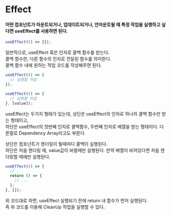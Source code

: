 # Effect

#### 어떤 컴포넌트가 마운트되거나, 업데이트되거나, 언마운트될 때 특정 작업을 실행하고 싶다면 useEffect를 사용하면 된다.

```js
useEffect(() => {});
```

일반적으로, useEffect 훅은 인자로 콜백 함수를 받는다.  
콜백 함수란, 다른 함수의 인자로 전달된 함수를 의미한다.  
콜백 함수 내에 원하는 작업 코드를 작성해주면 된다.

```js
useEffect(() => {
  // 실행할 작업
});

useEffect(() => {
  // 실행할 작업
}, [value]);
```

useEffect는 두가지 형태가 있는데, 상단은 useEffect의 인자로 하나의 콜백 함수만 받는 형태이고,  
하단은 useEffect의 첫번째 인자로 콜백함수, 두번째 인자로 배열을 받는 형태이다. 다른말로 Dependency Array라고도 부른다.

상단은 컴포넌트가 렌더링이 될때마다 콜백이 실행된다.  
하단은 처음 렌더링 때, value값이 바뀔때만 실행된다.
만약 배열이 비어있다면 처음 렌더링할 때에만 실행된다.

```js
useEffect(() => {
  // ...
  return () => {
    // ...
  };
}, []);
```

위 코드대로 하면, useEffect 실행되기 전에 return 내 함수가 먼저 실행된다.  
즉 위 코드를 이용해 CleanUp 작업을 실행할 수 있다.
